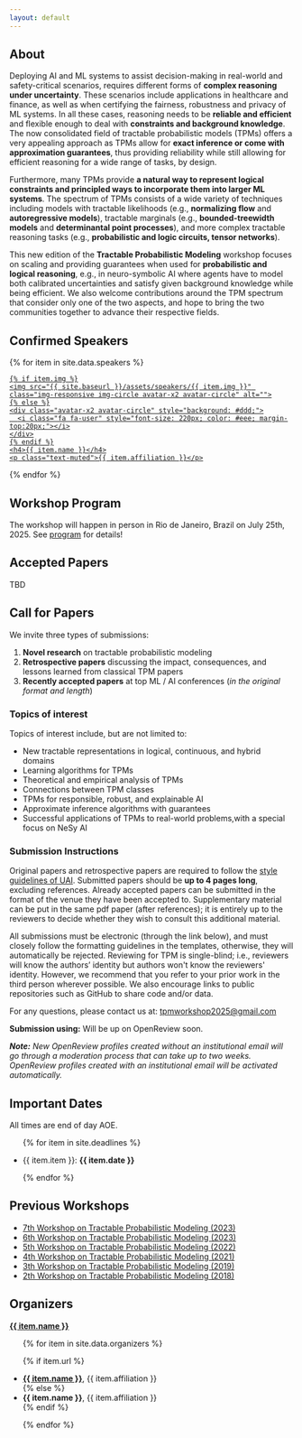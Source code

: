 ```yaml
---
layout: default
---
```


<!-- Information -->
<h2>About</h2>
<div class="information">


<p>Deploying AI and ML systems to assist decision-making in real-world and safety-critical scenarios, requires different forms of <b>complex reasoning under uncertainty</b>. These scenarios include applications in healthcare and finance, as well as when certifying the fairness, robustness and privacy of ML systems. In all these cases, reasoning needs to be <b>reliable and efficient</b> and flexible enough to deal with <b>constraints and background knowledge</b>.
The now consolidated field of tractable probabilistic models (TPMs) offers a very appealing approach as TPMs allow for <b>exact inference or come with approximation guarantees</b>, thus providing reliability while still allowing for efficient reasoning for a wide range of tasks, by design.
</p>

<p>
Furthermore, many TPMs provide <b>a natural way to represent logical constraints and principled ways to incorporate them into larger ML systems</b>. The spectrum of TPMs consists of a wide variety of techniques including models with tractable likelihoods (e.g., <b>normalizing flow</b> and <b>autoregressive models</b>), tractable marginals (e.g., <b>bounded-treewidth models</b> and <b>determinantal point processes</b>), and more complex tractable reasoning tasks (e.g., <b>probabilistic and logic circuits, tensor networks</b>).
</p>

<p>This new edition of the <b>Tractable Probabilistic Modeling</b> workshop focuses on scaling and providing guarantees when used for <b>probabilistic and logical reasoning</b>, e.g., in neuro-symbolic AI where agents have to model both calibrated uncertainties and satisfy given background knowledge while being efficient. We also welcome contributions around the TPM spectrum that consider only one of the two aspects, and hope to bring the two communities together to advance their respective fields.</p>
</div>


<!-- Content -->

<h2>Confirmed Speakers</h2>

<div class="row justify-content-center people-widget text-center">

{% for item in site.data.speakers  %}

<div class="col-12 col-sm-12 col-md-6 col-lg-4 col-xl-4">
  <a href="{{ item.url }}">
  <div class="team-member">

    {% if item.img %}
    <img src="{{ site.baseurl }}/assets/speakers/{{ item.img }}" class="img-responsive img-circle avatar-x2 avatar-circle" alt="">
    {% else %}
    <div class="avatar-x2 avatar-circle" style="background: #ddd;">
      <i class="fa fa-user" style="font-size: 220px; color: #eee; margin-top:20px;"></i>
    </div>
    {% endif %}
    <h4>{{ item.name }}</h4>
    <p class="text-muted">{{ item.affiliation }}</p>
  </div>
  </a>
</div>

{% endfor %}

</div>

<h2>Workshop Program</h2>
The workshop will happen in person in Rio de Janeiro, Brazil on July 25th, 2025.
See <a href="{{site.baseurl}}/program">program</a> for details!

<h2>Accepted Papers</h2>
TBD


<h2>Call for Papers</h2>

We invite three types of submissions:

1. **Novel research** on tractable probabilistic modeling
2. **Retrospective papers** discussing the impact, consequences, and lessons learned from classical TPM papers
3. **Recently accepted papers** at top ML / AI conferences (_in the original format and length_)

### Topics of interest

Topics of interest include, but are not limited to:

* New tractable representations in logical, continuous, and hybrid domains
* Learning algorithms for TPMs
* Theoretical and empirical analysis of TPMs
* Connections between TPM classes
* TPMs for responsible, robust, and explainable AI
* Approximate inference algorithms with guarantees
* Successful applications of TPMs to real-world problems,with a special focus on NeSy AI

### Submission Instructions
Original papers and retrospective papers are required to follow the [style guidelines of UAI](https://www.auai.org/uai2025/submission_instructions).
Submitted papers should be **up to 4 pages long**, excluding references. 
Already accepted papers can be submitted in the format of the venue they have been accepted to. 
Supplementary material can be put in the same pdf paper (after references); it is entirely up to the reviewers to decide whether they wish to consult this additional material.

All submissions must be electronic (through the link below), and must closely follow the formatting guidelines in the templates, otherwise, they will automatically be rejected. 
Reviewing for TPM is single-blind; i.e., reviewers will know the authors’ identity but authors won't know the reviewers' identity. 
However, we recommend that you refer to your prior work in the third person wherever possible. 
We also encourage links to public repositories such as GitHub to share code and/or data.

For any questions, please contact us at: [tpmworkshop2025@gmail.com](mailto:tpmworkshop2025@gmail.com)

**Submission using:**  Will be up on OpenReview soon.

_**Note:** New OpenReview profiles created without an institutional email will go through a moderation process that can take up to two weeks. OpenReview profiles created with an institutional email will be activated automatically._

<h2>Important Dates</h2>

<p>All times are end of day AOE.</p>

<ul>

{% for item in site.deadlines  %}

  <li>{{ item.item }}: <strong>{{ item.date }}</strong></li>

{% endfor %}

</ul>

<h2>Previous Workshops</h2>
<ul>
<li><a href="https://tractable-probabilistic-modeling.github.io/tpm2024/">7th Workshop on Tractable Probabilistic Modeling (2023)</a></li>
  <li><a href="https://tractable-probabilistic-modeling.github.io/tpm2023/">6th Workshop on Tractable Probabilistic Modeling (2023)</a></li>
  <li><a href="https://tractable-probabilistic-modeling.github.io/tpm2022/">5th Workshop on Tractable Probabilistic Modeling (2022)</a></li>
  <li><a href="https://sites.google.com/view/tpm2021">4th Workshop on Tractable Probabilistic Modeling (2021)</a></li>
  <li><a href="https://sites.google.com/view/icmltpm2019/home">3th Workshop on Tractable Probabilistic Modeling (2019)</a></li>
  <li><a href="https://sites.google.com/site/tpm2018ws">2th Workshop on Tractable Probabilistic Modeling (2018)</a></li>
</ul>

<h2>Organizers</h2>

<div class="row justify-content-center people-widget text-center">

<div class="col-12 col-sm-4 col-md-3 col-lg-2 col-xl-2">
  <a href="{{ item.url }}">
  <div class="team-member">
    <!-- <img src="{{ site.baseurl }}/assets/speakers/{{ item.img }}" class="img-responsive img-circle avatar avatar-circle" alt=""></br> -->
    <strong>{{ item.name }}</strong>
    <!-- <p class="text-muted">{{ item.affiliation }}</p> -->
  </div>
  </a>
</div>

</div>


<ul>

{% for item in site.data.organizers  %}

  {% if item.url %}
    <li><a href="{{ item.url }}"><strong>{{ item.name }}</strong></a>, {{ item.affiliation }}</li>
  {% else %}
    <li><strong>{{ item.name }}</strong>, {{ item.affiliation }}</li>
  {% endif %}

{% endfor %}

</ul>



